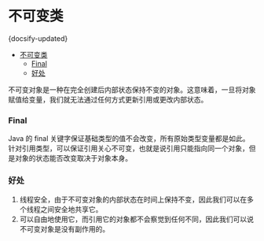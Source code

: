 # 不可变类
{docsify-updated}
- [不可变类](#不可变类)
  - [Final](#final)
  - [好处](#好处)


不可变对象是一种在完全创建后内部状态保持不变的对象。这意味着，一旦将对象赋值给变量，我们就无法通过任何方式更新引用或更改内部状态。

### Final
Java 的 final 关键字保证基础类型的值不会改变，所有原始类型变量都是如此。
针对引用类型，可以保证引用关心不可变，也就是说引用只能指向同一个对象，但是对象的状态能否改变取决于对象本身。

### 好处
1. 线程安全，由于不可变对象的内部状态在时间上保持不变，因此我们可以在多个线程之间安全地共享它。
2. 可以自由地使用它，而引用它的对象都不会察觉到任何不同，因此我们可以说不可变对象是没有副作用的。
